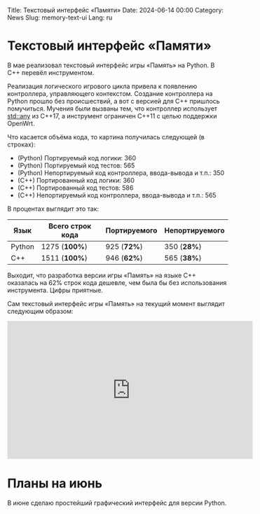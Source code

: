 Title: Текстовый интерфейс «Памяти»
Date: 2024-06-14 00:00
Category: News
Slug: memory-text-ui
Lang: ru

# Текстовый интерфейс «Памяти»

В мае реализовал текстовый интерфейс игры «Память» на Python. В C++ перевёл инструментом.

Реализация логического игрового цикла привела к появлению контроллера, управляющего
контекстом. Создание контроллера на Python прошло без происшествий, а вот с версией
для C++ пришлось помучиться. Мучения были вызваны тем, что контроллер использует
[std::any][any] из C++17, а инструмент ограничен C++11 с целью поддержки OpenWrt.

Что касается объёма кода, то картина получилась следующей (в строках):

* (Python) Портируемый код логики: 360
* (Python) Портируемый код тестов: 565
* (Python) Непортируемый код контроллера, ввода-вывода и т.п.: 350
* (C++) Портированный код логики: 360
* (C++) Портированный код тестов: 586
* (C++) Непортируемый код контроллера, ввода-вывода и т.п.: 565

В процентах выглядит это так:

| Язык | Всего строк кода | Портируемого | Непортируемого |
| --- | --- | --- | --- |
| Python | 1275 (**100%**) | 925 (**72%**) | 350 (**28%**) |
| C++ | 1511 (**100%**) | 946 (**62%**) | 565 (**38%**) |

Выходит, что разработка версии игры «Память» на языке С++ оказалась на
62% строк кода дешевле, чем была бы без использования инструмента. Цифры
приятные.

Сам текстовый интерфейс игры «Память» на текущий момент выглядит следующим образом:

<iframe width="560" height="315" src="https://www.youtube.com/embed/tChSjw5W8KQ?si=WO5MYLCBhgstVshl" title="YouTube video player" frameborder="0" allow="accelerometer; autoplay; clipboard-write; encrypted-media; gyroscope; picture-in-picture; web-share" referrerpolicy="strict-origin-when-cross-origin" allowfullscreen></iframe>

# Планы на июнь

В июне сделаю простейший графический интерфейс для версии Python.

[any]: https://en.cppreference.com/w/cpp/utility/any
